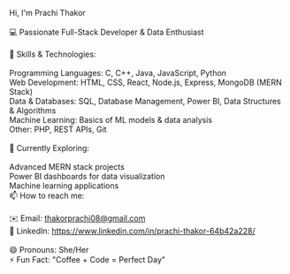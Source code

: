 Hi, I'm Prachi Thakor<br><br>
💻 Passionate Full-Stack Developer & Data Enthusiast<br><br>
🌱 Skills & Technologies:<br><br>
Programming Languages: C, C++, Java, JavaScript, Python<br>
Web Development: HTML, CSS, React, Node.js, Express, MongoDB (MERN Stack)<br>
Data & Databases: SQL, Database Management, Power BI, Data Structures & Algorithms<br>
Machine Learning: Basics of ML models & data analysis<br>
Other: PHP, REST APIs, Git<br><br>
🔭 Currently Exploring:<br><br>
Advanced MERN stack projects<br>
Power BI dashboards for data visualization<br>
Machine learning applications<br>
📫 How to reach me:<br><br>
✉️ Email: thakorprachi08@gmail.com<br>
🔗 LinkedIn: https://www.linkedin.com/in/prachi-thakor-64b42a228/<br><br>
😄 Pronouns: She/Her<br>
⚡ Fun Fact:  "Coffee + Code = Perfect Day"<br>

<!---
prachithakor08/prachithakor08 is a ✨ special ✨ repository because its `README.md` (this file) appears on your GitHub profile.
You can click the Preview link to take a look at your changes.
--->
